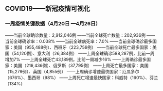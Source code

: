 ## COVID19——新冠疫情可视化

### 一周疫情关键数据（4月20日 —4月26日）

——当前全球确诊数量：2,912,046例
——当前全球死亡数量：202,936例
——当前全球确诊率：0.038%
——当前全球病死率：7.0%
——当前全球确诊最多国家：美国（955,488例）、西班牙（223,759例）
——当前全球死亡最多国家：美国（54,120例）、意大利（26,384例）
——上周全球确诊588,287例，比前一周增加7%
——上周全球死亡43,189例，比前一周减少16%
——上周确诊最多国家：美国（219,436例）、俄罗斯（37,795例）
——上周死亡最多国家：美国（15,276例）、英国（4,855例）
——上周确诊增速最快国家：厄瓜多尔（676%）、墨西哥（98%）
——上周死亡增速最快国家：科威特（160%）、芬兰（134%）